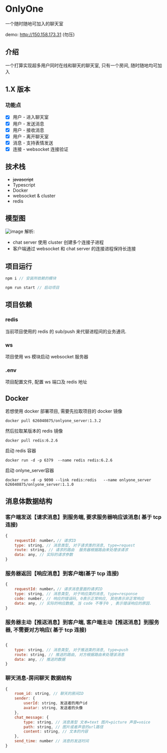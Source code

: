 # OnlyOne
一个随时随地可加入的聊天室

demo: http://150.158.173.31 (勿压)

## 介绍
一个打算实现超多用户同时在线和聊天的聊天室, 只有一个房间, 随时随地均可加入

## 1.X 版本
### 功能点
- [x] 用户 - 进入聊天室
- [x] 用户 - 发送消息
- [x] 用户 - 接收消息
- [x] 用户 - 离开聊天室
- [x] 消息 - 支持表情发送
- [x] 连接 - websocket 连接验证

## 技术栈
- ~~javascript~~ 
- Typescript
- Docker
- websocket & cluster
- redis

## 模型图
![image](https://user-images.githubusercontent.com/20878022/144744803-610525ca-d672-4a84-91e0-237dd5ed324d.png)
解析:  
- chat server 使用 cluster 创建多个连接子进程
- 客户端通过 websocket 和 chat server 的连接进程保持长连接

## 项目运行
```javascript
npm i // 安装所依赖的模块

npm run start // 启动项目
```

## 项目依赖
### redis
当前项目使用的 redis 的 sub/push 来代替进程间的业务通讯.

### ws
项目使用 ws 模块启动 websocket 服务器

### .env
项目配置文件, 配置 ws 端口及 redis 地址

## Docker
若想使用 docker 部署项目, 需要先拉取项目的 docker 镜像
```
docker pull 626040875/onlyone_server:1.3.2
```
然后拉取某版本的 redis 镜像
```
docker pull redis:6.2.6
```
启动 redis 容器
```
docker run -d -p 6379  --name redis redis:6.2.6
```
启动 onlyne_server容器
```
docker run -d -p 9090 --link redis:redis   --name onlyone_server 626040875/onlyone_server:1.1.0
```

## 消息体数据结构
### 客户端发送【请求消息】到服务端, 要求服务器响应该消息( 基于 tcp 连接)
```javascript
{
    requestId: number，// 请求ID
    type: string, // 消息类型, 对于请求类的消息, type=request
    route: string, // 请求的路由  服务器根据路由来处理该请求
    data: any, // 实际的请求参数
}
```

### 服务器返回【响应消息】到客户端(基于 tcp 连接)
```javascript
{
    requestId: number，// 请求消息里面的请求ID
    type: string, // 消息类型, 对于响应类的消息, type=response
    code: number, // 响应的错误码, 0表示正常响应, 其他表示非正常响应
    data: any, // 实际的响应数据, 当 code 不等于0 , 表示错误响应的原因.
}
```

### 服务器主动【推送消息】到客户端, 客户端主动【推送消息】到服务器, 不需要对方响应( 基于 tcp 连接)
```javascript

{
    type: string, // 消息类型, 对于推送类的消息, type=push
    route: string, // 推送的路由, 对方根据路由来处理该消息
    data: any, // 推送的数据
}
```

### 聊天消息-房间聊天 数据结构
```javascript
{
    room_id: string, // 聊天的房间ID
    sender: {
        userId: string, 发送者的用户id
        avatar: string, 发送者的头像
    },
    chat_message: {
        type: string, // 消息类型 文本=text 图片=picture 声音=voice
        path: string, // 图片或者声音的url路径
        content: string, // 文本的内容
    },
    send_time: number // 消息的发送时间
}
```
